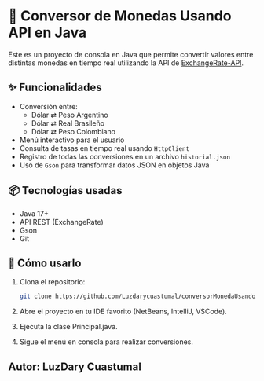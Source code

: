 # 💱 Conversor de Monedas Usando API en Java

Este es un proyecto de consola en Java que permite convertir valores entre distintas monedas en tiempo real utilizando la API de [ExchangeRate-API](https://www.exchangerate-api.com/).

## ✨ Funcionalidades

- Conversión entre:
  - Dólar ⇄ Peso Argentino
  - Dólar ⇄ Real Brasileño
  - Dólar ⇄ Peso Colombiano
- Menú interactivo para el usuario
- Consulta de tasas en tiempo real usando `HttpClient`
- Registro de todas las conversiones en un archivo `historial.json`
- Uso de `Gson` para transformar datos JSON en objetos Java

## 📦 Tecnologías usadas

- Java 17+
- API REST (ExchangeRate)
- Gson
- Git

## 🚀 Cómo usarlo

1. Clona el repositorio:
   ```bash
   git clone https://github.com/Luzdarycuastumal/conversorMonedaUsandoApiEnJava.git
   
2. Abre el proyecto en tu IDE favorito (NetBeans, IntelliJ, VSCode).

3. Ejecuta la clase Principal.java.

4. Sigue el menú en consola para realizar conversiones.

## Autor: LuzDary Cuastumal
